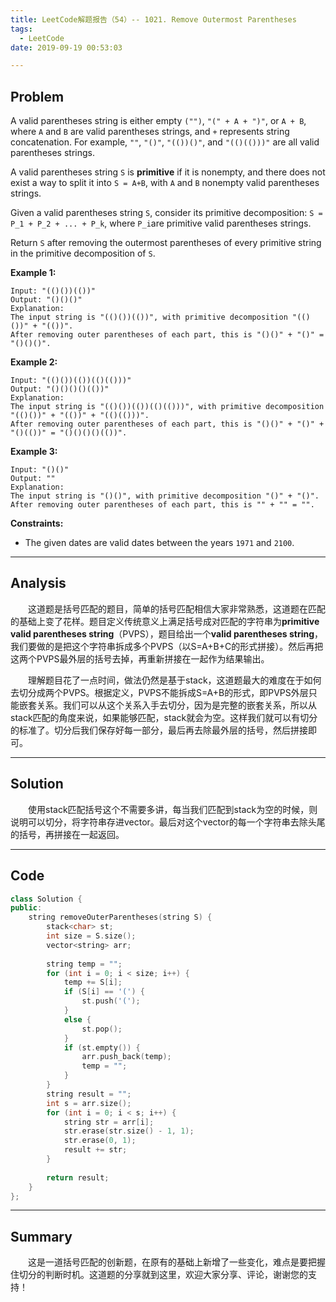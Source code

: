 ```yaml
---
title: LeetCode解题报告（54）-- 1021. Remove Outermost Parentheses
tags:
  - LeetCode
date: 2019-09-19 00:53:03

---
```


## Problem

A valid parentheses string is either empty `("")`, `"(" + A + ")"`, or `A + B`, where `A` and `B` are valid parentheses strings, and `+` represents string concatenation.  For example, `""`, `"()"`, `"(())()"`, and `"(()(()))"` are all valid parentheses strings.

A valid parentheses string `S` is **primitive** if it is nonempty, and there does not exist a way to split it into `S = A+B`, with `A` and `B` nonempty valid parentheses strings.

Given a valid parentheses string `S`, consider its primitive decomposition: `S = P_1 + P_2 + ... + P_k`, where `P_i`are primitive valid parentheses strings.

Return `S` after removing the outermost parentheses of every primitive string in the primitive decomposition of `S`.

<!-- more -->

**Example 1:**

```
Input: "(()())(())"
Output: "()()()"
Explanation: 
The input string is "(()())(())", with primitive decomposition "(()())" + "(())".
After removing outer parentheses of each part, this is "()()" + "()" = "()()()".
```

**Example 2:**

```
Input: "(()())(())(()(()))"
Output: "()()()()(())"
Explanation: 
The input string is "(()())(())(()(()))", with primitive decomposition "(()())" + "(())" + "(()(()))".
After removing outer parentheses of each part, this is "()()" + "()" + "()(())" = "()()()()(())".
```

**Example 3:**

```
Input: "()()"
Output: ""
Explanation: 
The input string is "()()", with primitive decomposition "()" + "()".
After removing outer parentheses of each part, this is "" + "" = "".
```

**Constraints:**

- The given dates are valid dates between the years `1971` and `2100`.

------

## Analysis

&emsp;&emsp;这道题是括号匹配的题目，简单的括号匹配相信大家非常熟悉，这道题在匹配的基础上变了花样。题目定义传统意义上满足括号成对匹配的字符串为**primitive valid parentheses string**（PVPS），题目给出一个**valid parentheses string**，我们要做的是把这个字符串拆成多个PVPS（以S=A+B+C的形式拼接）。然后再把这两个PVPS最外层的括号去掉，再重新拼接在一起作为结果输出。

&emsp;&emsp;理解题目花了一点时间，做法仍然是基于stack，这道题最大的难度在于如何去切分成两个PVPS。根据定义，PVPS不能拆成S=A+B的形式，即PVPS外层只能嵌套关系。我们可以从这个关系入手去切分，因为是完整的嵌套关系，所以从stack匹配的角度来说，如果能够匹配，stack就会为空。这样我们就可以有切分的标准了。切分后我们保存好每一部分，最后再去除最外层的括号，然后拼接即可。

------

## Solution

&emsp;&emsp;使用stack匹配括号这个不需要多讲，每当我们匹配到stack为空的时候，则说明可以切分，将字符串存进vector。最后对这个vector的每一个字符串去除头尾的括号，再拼接在一起返回。

------

## Code

```c++
class Solution {
public:
    string removeOuterParentheses(string S) {
        stack<char> st;
        int size = S.size();
        vector<string> arr;
        
        string temp = "";
        for (int i = 0; i < size; i++) {
            temp += S[i];
            if (S[i] == '(') {
                st.push('(');
            }
            else {
                st.pop();
            }
            if (st.empty()) {
                arr.push_back(temp);
                temp = "";
            }
        }
        string result = "";
        int s = arr.size();
        for (int i = 0; i < s; i++) {
            string str = arr[i];
            str.erase(str.size() - 1, 1);
            str.erase(0, 1);
            result += str;
        }
        
        return result;
    }
};
```

------

## Summary

&emsp;&emsp;这是一道括号匹配的创新题，在原有的基础上新增了一些变化，难点是要把握住切分的判断时机。这道题的分享就到这里，欢迎大家分享、评论，谢谢您的支持！
